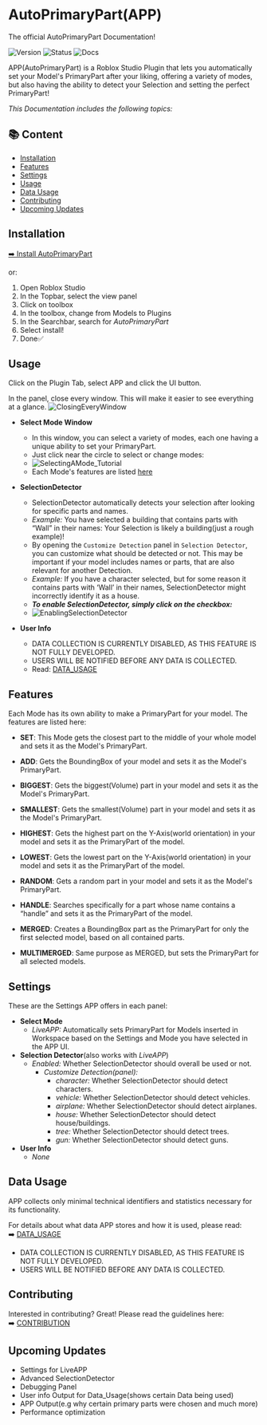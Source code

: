 # AutoPrimaryPart(APP)
The official AutoPrimaryPart Documentation!

![Version](https://img.shields.io/badge/version-0.1.0--beta-blue)
![Status](https://img.shields.io/badge/status-Public-orange)
![Docs](https://img.shields.io/badge/docs-in%20progress-yellow)

APP(AutoPrimaryPart) is a Roblox Studio Plugin that lets you automatically set your Model's PrimaryPart after your liking, offering a variety of modes, but also having the ability to detect your Selection and setting the perfect PrimaryPart!

*This Documentation includes the following topics:*

## 📚 Content
- [Installation](#installation)
- [Features](#features)
- [Settings](#Settings)
- [Usage](#usage)
- [Data Usage](#Data_Usage)
- [Contributing](#contributing)
- [Upcoming Updates](#UpcomingUpdates)


## Installation
[➡️ Install AutoPrimaryPart](https://create.roblox.com/store/asset/122023934560086/AutoPrimaryPart)

 or:
1. Open Roblox Studio
2. In the Topbar, select the view panel
3. Click on toolbox
4. In the toolbox, change from Models to Plugins
5. In the Searchbar, search for *AutoPrimaryPart*
6. Select install!
7. Done✅



## Usage
Click on the Plugin Tab, select APP and click the UI button.

In the panel, close every window. This will make it easier to see everything at a glance.
![ClosingEveryWindow](https://github.com/user-attachments/assets/9140ac1b-fd66-49e9-9b1e-41df61918b7d)


   - **Select Mode Window**
     
        - In this window, you can select a variety of modes, each one having a unique ability to set your PrimaryPart.
        - Just click near the circle to select or change modes:
        - ![SelectingAMode_Tutorial](https://github.com/user-attachments/assets/8f5b5f63-606a-4abd-9821-61d6b998f957)
        - Each Mode's features are listed [here](#features)
          
   - **SelectionDetector**
        - SelectionDetector automatically detects your selection after looking for specific parts and names.
        - *Example:* You have selected a building that contains parts with “Wall” in their names: Your Selection is likely a building(just a rough example)!
        - By opening the `Customize Detection` panel in `Selection Detector`, you can customize what should be detected or not. This may be important if your model includes names or parts, that are also relevant for another Detection.
        -  *Example:* If you have a character selected, but for some reason it contains parts with ‘Wall’ in their names, SelectionDetector might incorrectly identify it as a house.
        -  ***To enable SelectionDetector, simply click on the checkbox:***
        -  ![EnablingSelectionDetector](https://github.com/user-attachments/assets/f1401d56-101f-4a50-9480-048c13dfd2e9)

   - **User Info**
     - DATA COLLECTION IS CURRENTLY DISABLED, AS THIS FEATURE IS NOT FULLY DEVELOPED.
     - USERS WILL BE NOTIFIED BEFORE ANY DATA IS COLLECTED.
     - Read: [DATA_USAGE](./DATA_USAGE.md)
## Features
Each Mode has its own ability to make a PrimaryPart for your model. The features are listed here: 

- **SET**:
This Mode gets the closest part to the middle of your whole model and sets it as the Model's PrimaryPart.

- **ADD**:
Gets the BoundingBox of your model and sets it as the Model's PrimaryPart.

- **BIGGEST**:
Gets the biggest(Volume) part in your model and sets it as the Model's PrimaryPart.

- **SMALLEST**:
Gets the smallest(Volume) part in your model and sets it as the Model's PrimaryPart.

- **HIGHEST**:
Gets the highest part on the Y-Axis(world orientation) in your model and sets it as the PrimaryPart of the model.

- **LOWEST**:
Gets the lowest part on the Y-Axis(world orientation) in your model and sets it as the PrimaryPart of the model.

- **RANDOM**:
Gets a random part in your model and sets it as the Model's PrimaryPart.

- **HANDLE**:
Searches specifically for a part whose name contains a “handle” and sets it as the PrimaryPart of the model.

- **MERGED**:
Creates a BoundingBox part as the PrimaryPart for only the first selected model, based on all contained parts.

- **MULTIMERGED**:
Same purpose as MERGED, but sets the PrimaryPart for all selected models.


## Settings
These are the Settings APP offers in each panel:
- **Select Mode**
     - *LiveAPP:* Automatically sets PrimaryPart for Models inserted in Workspace based on the Settings and Mode you have selected in the APP UI.
- **Selection Detector**(also works with *LiveAPP*)
     - *Enabled:* Whether SelectionDetector should overall be used or not.
          - *Customize Detection(panel):*
             - *character:* Whether SelectionDetector should detect characters.
             - *vehicle:* Whether SelectionDetector should detect vehicles.
             - *airplane:* Whether SelectionDetector should detect airplanes.
             - *house:* Whether SelectionDetector should detect house/buildings.
             - *tree:* Whether SelectionDetector should detect trees.
             - *gun:* Whether SelectionDetector should detect guns.
- **User Info**
     - *None*

## Data Usage
APP collects only minimal technical identifiers and statistics necessary for its functionality.

For details about what data APP stores and how it is used, please read:  
➡️ [DATA_USAGE](./DATA_USAGE.md)

- DATA COLLECTION IS CURRENTLY DISABLED, AS THIS FEATURE IS NOT FULLY DEVELOPED.
- USERS WILL BE NOTIFIED BEFORE ANY DATA IS COLLECTED.


## Contributing
Interested in contributing? Great! Please read the guidelines here:  
➡️ [CONTRIBUTION](./CONTRIBUTION.md)


## Upcoming Updates
- Settings for LiveAPP
- Advanced SelectionDetector
- Debugging Panel
- User info Output for Data_Usage(shows certain Data being used)
- APP Output(e.g why certain primary parts were chosen and much more)
- Performance optimization
